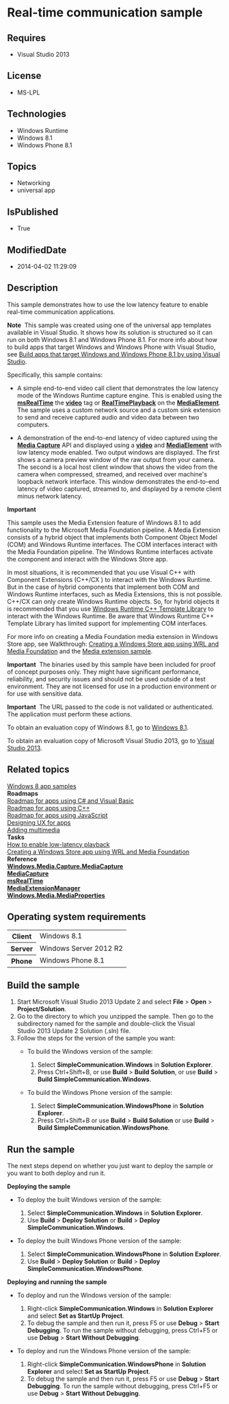 # Real-time communication sample
## Requires
* Visual Studio 2013
## License
* MS-LPL
## Technologies
* Windows Runtime
* Windows 8.1
* Windows Phone 8.1
## Topics
* Networking
* universal app
## IsPublished
* True
## ModifiedDate
* 2014-04-02 11:29:09
## Description

<div id="mainSection">
<p>This sample demonstrates how to use the low latency feature to enable real-time communication applications.
</p>
<p class="note"><b>Note</b>&nbsp;&nbsp;This sample was created using one of the universal app templates available in Visual Studio. It shows how its solution is structured so it can run on both Windows&nbsp;8.1 and Windows Phone 8.1. For more info about how to build apps
 that target Windows and Windows Phone with Visual Studio, see <a href="http://msdn.microsoft.com/library/windows/apps/dn609832">
Build apps that target Windows and Windows Phone 8.1 by using Visual Studio</a>.</p>
<p>Specifically, this sample contains: </p>
<ul>
<li>
<p>A simple end-to-end video call client that demonstrates the low latency mode of the Windows Runtime capture engine. This is enabled using the
<a href="http://msdn.microsoft.com/library/windows/apps/hh767377"><b>msRealTime</b></a> the
<a href="http://msdn.microsoft.com/library/windows/apps/hh767390"><b>video</b></a> tag or
<a href="http://msdn.microsoft.com/library/windows/apps/br227414"><b>RealTimePlayback</b></a> on the
<a href="http://msdn.microsoft.com/library/windows/apps/br242926"><b>MediaElement</b></a>. The sample uses a custom network source and a custom sink extension to send and receive captured audio and video data between two computers.
</p>
</li><li>
<p>A demonstration of the end-to-end latency of video captured using the <a href="http://msdn.microsoft.com/library/windows/apps/br226738">
<b>Media Capture</b></a> API and displayed using a <a href="http://msdn.microsoft.com/library/windows/apps/hh767390">
<b>video</b></a> and <a href="http://msdn.microsoft.com/library/windows/apps/br242926">
<b>MediaElement</b></a> with low latency mode enabled. Two output windows are displayed. The first shows a camera preview window of the raw output from your camera. The second is a local host client window that shows the video from the camera when compressed,
 streamed, and received over machine's loopback network interface. This window demonstrates the end-to-end latency of video captured, streamed to, and displayed by a remote client minus network latency.
</p>
</li></ul>
<p></p>
<p></p>
<p class="note"><b>Important</b>&nbsp;&nbsp; </p>
<p class="note">This sample uses the Media Extension feature of Windows&nbsp;8.1 to add functionality to the Microsoft Media Foundation pipeline. A Media Extension consists of a hybrid object that implements both Component Object Model (COM) and Windows Runtime
 interfaces. The COM interfaces interact with the Media Foundation pipeline. The Windows Runtime interfaces activate the component and interact with the Windows Store app.
</p>
<p class="note">In most situations, it is recommended that you use Visual C&#43;&#43; with Component Extensions (C&#43;&#43;/CX ) to interact with the Windows Runtime. But in the case of hybrid components that implement both COM and Windows Runtime interfaces, such as Media
 Extensions, this is not possible. C&#43;&#43;/CX can only create Windows Runtime objects. So, for hybrid objects it is recommended that you use
<a href="http://go.microsoft.com/fwlink/p/?linkid=243149">Windows Runtime C&#43;&#43; Template Library</a> to interact with the Windows Runtime. Be aware that Windows Runtime C&#43;&#43; Template Library has limited support for implementing COM interfaces.</p>
<p class="note">For more info on creating a Media Foundation media extension in Windows Store app, see Walkthrough:
<a href="http://go.microsoft.com/fwlink/p/?LinkID=309355">Creating a Windows Store app using WRL and Media Foundation</a> and the
<a href="http://go.microsoft.com/fwlink/p/?linkid=241427">Media extension sample</a>.</p>
<p class="note"></p>
<p></p>
<p class="note"><b>Important</b>&nbsp;&nbsp;The binaries used by this sample have been included for proof of concept purposes only. They might have significant performance, reliability, and security issues and should not be used outside of a test environment. They
 are not licensed for use in a production environment or for use with sensitive data.</p>
<p></p>
<p></p>
<p class="note"><b>Important</b>&nbsp;&nbsp;The URL passed to the code is not validated or authenticated. The application must perform these actions.</p>
<p></p>
<p>To obtain an evaluation copy of Windows&nbsp;8.1, go to <a href="http://go.microsoft.com/fwlink/p/?linkid=301696">
Windows&nbsp;8.1</a>.</p>
<p>To obtain an evaluation copy of Microsoft Visual Studio&nbsp;2013, go to <a href="http://go.microsoft.com/fwlink/p/?linkid=301697">
Visual Studio&nbsp;2013</a>.</p>
<h2><a id="related_topics"></a>Related topics</h2>
<dl><dt><a href="http://go.microsoft.com/fwlink/p/?LinkID=227694">Windows 8 app samples</a>
</dt><dt><b>Roadmaps</b> </dt><dt><a href="http://msdn.microsoft.com/library/windows/apps/br229583">Roadmap for apps using C# and Visual Basic</a>
</dt><dt><a href="http://msdn.microsoft.com/library/windows/apps/hh700360">Roadmap for apps using C&#43;&#43;</a>
</dt><dt><a href="http://msdn.microsoft.com/library/windows/apps/hh465037">Roadmap for apps using JavaScript</a>
</dt><dt><a href="http://msdn.microsoft.com/library/windows/apps/hh767284">Designing UX for apps</a>
</dt><dt><a href="http://msdn.microsoft.com/library/windows/apps/hh465134">Adding multimedia</a>
</dt><dt><b>Tasks</b> </dt><dt><a href="http://msdn.microsoft.com/library/windows/apps/hh452742">How to enable low-latency playback</a>
</dt><dt><a href="http://go.microsoft.com/fwlink/p/?LinkID=309355">Creating a Windows Store app using WRL and Media Foundation</a>
</dt><dt><b>Reference</b> </dt><dt><a href="http://msdn.microsoft.com/library/windows/apps/br226738"><b>Windows.Media.Capture.MediaCapture</b></a>
</dt><dt><a href="http://msdn.microsoft.com/library/windows/apps/br241124"><b>MediaCapture</b></a>
</dt><dt><a href="http://msdn.microsoft.com/library/windows/apps/hh767377"><b>msRealTime</b></a>
</dt><dt><a href="http://msdn.microsoft.com/library/windows/apps/br240987"><b>MediaExtensionManager</b></a>
</dt><dt><a href="http://msdn.microsoft.com/library/windows/apps/hh701296"><b>Windows.Media.MediaProperties</b></a>
</dt></dl>
<h2>Operating system requirements</h2>
<table>
<tbody>
<tr>
<th>Client</th>
<td><dt>Windows&nbsp;8.1 </dt></td>
</tr>
<tr>
<th>Server</th>
<td><dt>Windows Server&nbsp;2012&nbsp;R2 </dt></td>
</tr>
<tr>
<th>Phone</th>
<td><dt>Windows Phone 8.1 </dt></td>
</tr>
</tbody>
</table>
<h2>Build the sample</h2>
<p></p>
<ol>
<li>Start Microsoft Visual Studio&nbsp;2013 Update&nbsp;2 and select <b>File</b> &gt; <b>Open</b> &gt;
<b>Project/Solution</b>. </li><li>Go to the directory to which you unzipped the sample. Then go to the subdirectory named for the sample and double-click the Visual Studio&nbsp;2013 Update&nbsp;2 Solution (.sln) file.
</li><li>Follow the steps for the version of the sample you want:
<ul>
<li>
<p>To build the Windows version of the sample:</p>
<ol>
<li>Select <b>SimpleCommunication.Windows</b> in <b>Solution Explorer</b>. </li><li>Press Ctrl&#43;Shift&#43;B, or use <b>Build</b> &gt; <b>Build Solution</b>, or use <b>
Build</b> &gt; <b>Build SimpleCommunication.Windows</b>. </li></ol>
</li><li>
<p>To build the Windows Phone version of the sample:</p>
<ol>
<li>Select <b>SimpleCommunication.WindowsPhone</b> in <b>Solution Explorer</b>. </li><li>Press Ctrl&#43;Shift&#43;B or use <b>Build</b> &gt; <b>Build Solution</b> or use <b>Build</b> &gt;
<b>Build SimpleCommunication.WindowsPhone</b>. </li></ol>
</li></ul>
</li></ol>
<p></p>
<h2>Run the sample</h2>
<p>The next steps depend on whether you just want to deploy the sample or you want to both deploy and run it.</p>
<p><b>Deploying the sample</b></p>
<ul>
<li>
<p>To deploy the built Windows version of the sample:</p>
<ol>
<li>Select <b>SimpleCommunication.Windows</b> in <b>Solution Explorer</b>. </li><li>Use <b>Build</b> &gt; <b>Deploy Solution</b> or <b>Build</b> &gt; <b>Deploy SimpleCommunication.Windows</b>.
</li></ol>
</li><li>
<p>To deploy the built Windows Phone version of the sample:</p>
<ol>
<li>Select <b>SimpleCommunication.WindowsPhone</b> in <b>Solution Explorer</b>. </li><li>Use <b>Build</b> &gt; <b>Deploy Solution</b> or <b>Build</b> &gt; <b>Deploy SimpleCommunication.WindowsPhone</b>.
</li></ol>
</li></ul>
<p><b>Deploying and running the sample</b></p>
<ul>
<li>
<p>To deploy and run the Windows version of the sample:</p>
<ol>
<li>Right-click <b>SimpleCommunication.Windows</b> in <b>Solution Explorer</b> and select
<b>Set as StartUp Project</b>. </li><li>To debug the sample and then run it, press F5 or use <b>Debug</b> &gt; <b>Start Debugging</b>. To run the sample without debugging, press Ctrl&#43;F5 or use
<b>Debug</b> &gt; <b>Start Without Debugging</b>. </li></ol>
</li><li>
<p>To deploy and run the Windows Phone version of the sample:</p>
<ol>
<li>Right-click <b>SimpleCommunication.WindowsPhone</b> in <b>Solution Explorer</b> and select
<b>Set as StartUp Project</b>. </li><li>To debug the sample and then run it, press F5 or use <b>Debug</b> &gt; <b>Start Debugging</b>. To run the sample without debugging, press Ctrl&#43;F5 or use
<b>Debug</b> &gt; <b>Start Without Debugging</b>. </li></ol>
</li></ul>
</div>
